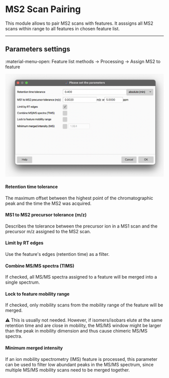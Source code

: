 # **MS2 Scan Pairing**

This module allows to pair MS2 scans with features. It asssigns all MS2 scans within range to all features in chosen feature list. 

---
## **Parameters settings**
:material-menu-open: Feature list methods → Processing → Assign MS2 to feature

![MS2 scan pairing dialog](ms2-scan-pairing.png)


#### **Retention time tolerance**

The maximum offset between the highest point of the chromatographic peak and the time the MS2 was acquired.

#### **MS1 to MS2 precursor tolerance (m/z)**

Describes the tolerance between the precursor ion in a MS1 scan and the precursor m/z assigned to the MS2 scan.

#### **Limit by RT edges**

Use the feature's edges (retention time) as a filter.

#### **Combine MS/MS spectra (TIMS)**

If checked, all MS/MS spectra assigned to a feature will be merged into a single spectrum.

#### **Lock to feature mobility range**

If checked, only mobility scans from the mobility range of the feature will be merged.

:warning: This is usually not needed. However, if isomers/isobars elute at the same retention time and are close in mobility, the MS/MS window might be larger than the peak in mobility dimension and thus cause chimeric MS/MS spectra. 

#### **Minimum merged intensity**

If an ion mobility spectrometry (IMS) feature is processed, this parameter can be used to filter low abundant peaks in the MS/MS spectrum, since multiple MS/MS mobility scans need to be merged together.